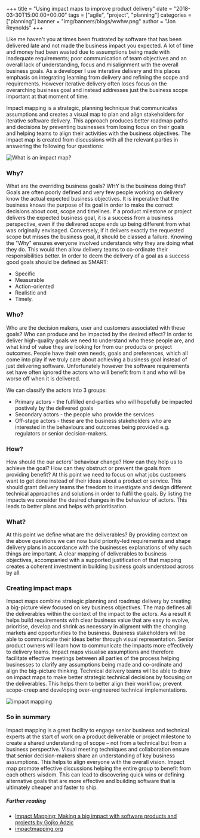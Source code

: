 +++
title = "Using impact maps to improve product delivery"
date = "2018-03-30T15:00:00+00:00"
tags = ["agile", "project", "planning"]
categories = ["planning"]
banner = "img/banners/blogs/wwhw.png"
author = "Jon Reynolds"
+++


Like me haven't you at times been frustrated by software that has been delivered late and not made the business impact you expected. A lot of time and money had been wasted due to assumptions being made with inadequate requirements; poor communication of team objectives and an overall lack of understanding, focus and misalignment with the overall business goals. As a developer I use interative
delivery and this places emphasis on integrating learning from delivery and refining the scope and requirements. However iterative delivery often loses focus on the overarching business goal and instead addresses just the business scope important at that moment of time.

Impact mapping is a strategic, planning technique that communicates assumptions and creates a visual map to plan and align stakeholders for iterative software delivery. This approach produces better roadmap paths and decisions by preventing businesses from losing focus on their goals and helping teams to align their activities with the business objectives. The impact map is created from discussions with all the relevant parties in answering the following four questions:


![What is an impact map?](/img/banners/blogs/wwhw.png)


### Why? 

What are the overriding business goals? WHY is the business doing this? Goals are often poorly defined and very few people working on delivery know the actual expected business objectives. It is imperative that the business knows the purpose of its goal in order to make the correct decisions about cost, scope and timelines. If a product milestone or project delivers the expected business goal, it is a success from a business perspective, even if the delivered scope ends up being different from what was originally envisaged. Conversely, if it delivers exactly the requested scope but misses the business goal, it should be classed a failure. Knowing the "Why" ensures everyone involved understands why they are doing what they do. This would then allow delivery teams to co-ordinate their responsibilities better. In order to deem the delivery of a goal as a success good goals should be defined as SMART: 

* Specific
* Measurable
* Action-oriented
* Realistic and 
* Timely. 

### Who? 

Who are the decision makers, user and customers associated with these goals? Who can produce and be impacted by the desired effect? In order to deliver high-quality goals we need to understand who these people are, and what kind of value they are looking for from our products or project outcomes. People have their own needs, goals and preferences, which all come into play if we truly care about achieving a business goal instead of just delivering software. Unfortunately however the software requirements set have often ignored the actors who will benefit from it and who will be worse off when it is delivered.

We can classify the actors into 3 groups:
 
* Primary actors - the fulfilled end-parties who will hopefully be impacted postively by the delivered goals
* Secondary actors - the people who provide the services 
* Off-stage actors - these are the business stakeholders who are interested in the behaviours and outcomes being provided e.g. regulators or senior decision-makers.

### How?

How should the our actors' behaviour change? How can they help us to achieve the goal? How can they obstruct or prevent the goals from providing benefit? At this point we need to focus on what jobs customers want to get done instead of their ideas about a product or service. This should grant delivery teams the freedom to investigate and design different technical approaches and solutions in order to fulfil the goals. By listing the impacts we consider the desired changes in the behaviour of actors. This leads to better plans and helps with prioritisation.

### What?

At this point we define what are the deliverables? By providing context on the above questions we can now build priority-led requirements and shape delivery plans in accordance with the businesses explanations of why such things are important. A clear mapping of deliverables to business objectives, accompanied with a supported justification of that mapping creates a coherent investment in building business goals understood across by all. 


### Creating impact maps

Impact maps combine strategic planning and roadmap delivery by creating a big-picture view focused on key business objectives. The map defines all the deliverables within the context of the impact to the actors. As a result it helps build requirements with clear business value that are easy to evolve, prioritise, develop and shrink as necessary in aligment with the changing markets and opportunities to the business. Business stakeholders will be able to communicate their ideas better through visual representation. Senior product owners will learn how to communicate the impacts more effectively to delivery teams. Impact maps visualise assumptions and therefore facilitate effective meetings between all parties of the process helping businesses to clarify any assumptions being made and co-ordinate and align the big-picture thinking. Technical delivery teams will be able to draw on impact maps to make better strategic technical decisions by focusing on the deliverables.  This helps them to better align their workflow; prevent scope-creep and developing over-engineered technical implementations.

![impact mapping](/img/banners/impactmapping.png)

### So in summary

Impact mapping is a great facility to engage senior business and technical experts at the start of work on a product deliverable or project milestone to create a shared understanding of scope – not from a technical but from a business perspective. Visual meeting techniques and collaboration ensure that senior decision-makers share an understanding of key business assumptions. This helps to align everyone with the overall vision. Impact map promote effective discussions helping the entire group to benefit from each others wisdom. This can lead to discovering quick wins or defining alternative goals that are more effective and building software that is ultimately cheaper and faster to ship.

##### Further reading
*   [Impact Mapping: Making a big impact with software products and projects by Gojko Adzic](https://leanpub.com/impact-mapping)
*   [impactmapping.org](https://impactmapping.org)
  
